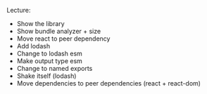 Lecture:

- Show the library
- Show bundle analyzer + size
- Move react to peer dependency
- Add lodash
- Change to lodash esm
- Make output type esm
- Change to named exports
- Shake itself (lodash)
- Move dependencies to peer dependencies (react + react-dom)

